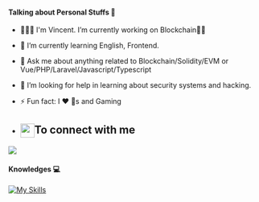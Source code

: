 #### Talking about Personal Stuffs 🎯
- 🧑🏻‍💻 I'm Vincent. I’m currently working on Blockchain✌🏻
- 🌱 I’m currently learning English, Frontend.
- 💬 Ask me about anything related to Blockchain/Solidity/EVM or Vue/PHP/Laravel/Javascript/Typescript
- 🤔 I’m looking for help in learning about security systems and hacking.
- ⚡ Fun fact: I ❤️ 🐶s and Gaming

- <h2><img src="https://emojis.slackmojis.com/emojis/images/1579216111/7550/pikachu_wave.gif?1579216111" align="center" width="28" />To connect with me</h2>

[<img src="https://img.shields.io/badge/linkedin-%230077B5.svg?&style=for-the-badge&logo=linkedin&logoColor=white" />](https://www.linkedin.com/in/hai-nguyen-176902212/)
#### Knowledges 💻

[![My Skills](https://skillicons.dev/icons?i=solidity,php,laravel,aws,js,typescript,react,graphql,ipfs,vue,html,css)](https://skillicons.dev)
